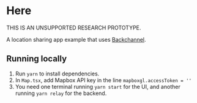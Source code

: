 # Here

THIS IS AN UNSUPPORTED RESEARCH PROTOTYPE.

A location sharing app example that uses [Backchannel](https://github.com/inkandswitch/backchannel).

## Running locally

1. Run `yarn` to install dependencies.
2. In `Map.tsx`, add Mapbox API key in the line `mapboxgl.accessToken = ''`
3. You need one terminal running `yarn start` for the UI, and another running `yarn relay` for the backend.
